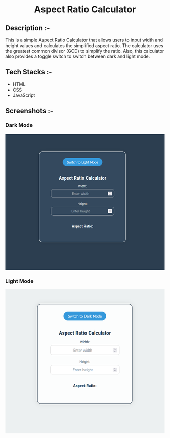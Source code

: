 # <p align="center">Aspect Ratio Calculator</p>

## Description :-

This is a simple Aspect Ratio Calculator that allows users to input width and height values and calculates the simplified aspect ratio. The calculator uses the greatest common divisor (GCD) to simplify the ratio. Also, this calculator also provides a toggle switch to switch between dark and light mode.

## Tech Stacks :-

- HTML
- CSS
- JavaScript

## Screenshots :-

### Dark Mode

![Dark](assets/image.png)

### Light Mode

![Light](assets/image-1.png)